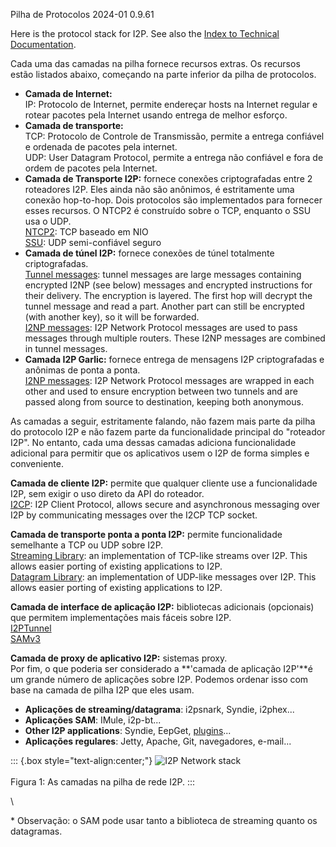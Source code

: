  Pilha de
Protocolos 2024-01 0.9.61 

Here is the protocol stack for I2P. See also the [Index to Technical
Documentation]().

Cada uma das camadas na pilha fornece recursos extras. Os recursos estão
listados abaixo, começando na parte inferior da pilha de protocolos.

- **Camada de Internet:**\
 IP: Protocolo de Internet, permite endereçar hosts na Internet
 regular e rotear pacotes pela Internet usando entrega de melhor
 esforço.
- **Camada de transporte:**\
 TCP: Protocolo de Controle de Transmissão, permite a entrega
 confiável e ordenada de pacotes pela internet.\
 UDP: User Datagram Protocol, permite a entrega não confiável e fora
 de ordem de pacotes pela Internet.
- **Camada de Transporte I2P:** fornece conexões criptografadas entre
 2 roteadores I2P. Eles ainda não são anônimos, é estritamente uma
 conexão hop-to-hop. Dois protocolos são implementados para fornecer
 esses recursos. O NTCP2 é construído sobre o TCP, enquanto o SSU usa
 o UDP.\
 [NTCP2](): TCP baseado em NIO\
 [SSU](): UDP
 semi-confiável seguro
- **Camada de túnel I2P:** fornece conexões de túnel totalmente
 criptografadas.\
 [Tunnel messages](): tunnel messages
 are large messages containing encrypted I2NP (see below) messages
 and encrypted instructions for their delivery. The encryption is
 layered. The first hop will decrypt the tunnel message and read a
 part. Another part can still be encrypted (with another key), so it
 will be forwarded.\
 [I2NP messages](): I2P Network Protocol
 messages are used to pass messages through multiple routers. These
 I2NP messages are combined in tunnel messages.
- **Camada I2P Garlic:** fornece entrega de mensagens I2P
 criptografadas e anônimas de ponta a ponta.\
 [I2NP messages](): I2P Network Protocol
 messages are wrapped in each other and used to ensure encryption
 between two tunnels and are passed along from source to destination,
 keeping both anonymous.

As camadas a seguir, estritamente falando, não fazem mais parte da pilha
do protocolo I2P e não fazem parte da funcionalidade principal do
\"roteador I2P\". No entanto, cada uma dessas camadas adiciona
funcionalidade adicional para permitir que os aplicativos usem o I2P de
forma simples e conveniente.

**Camada de cliente I2P:** permite que qualquer cliente use a
funcionalidade I2P, sem exigir o uso direto da API do roteador.\
[I2CP](): I2P Client Protocol, allows secure and
asynchronous messaging over I2P by communicating messages over the I2CP
TCP socket.

**Camada de transporte ponta a ponta I2P:** permite funcionalidade
semelhante a TCP ou UDP sobre I2P.\
[Streaming Library](): an implementation of
TCP-like streams over I2P. This allows easier porting of existing
applications to I2P.\
[Datagram Library](): an implementation of
UDP-like messages over I2P. This allows easier porting of existing
applications to I2P.

**Camada de interface de aplicação I2P:** bibliotecas adicionais
(opcionais) que permitem implementações mais fáceis sobre I2P.\
[I2PTunnel]()\
[SAMv3]()

**Camada de proxy de aplicativo I2P:** sistemas proxy.\
Por fim, o que poderia ser considerado a **\'camada de aplicação
I2P\'**é um grande número de aplicações sobre I2P. Podemos ordenar isso
com base na camada de pilha I2P que eles usam.

- **Aplicações de streaming/datagrama**: i2psnark, Syndie, i2phex\...
- **Aplicações SAM**: IMule, i2p-bt\...
- **Other I2P
 applications**: Syndie, EepGet,
 [plugins]()\...
- **Aplicações regulares**: Jetty, Apache, Git, navegadores,
 e-mail\...

::: {.box style="text-align:center;"}
![I2P Network
stack](images/protocol_stack.png "I2P Network stack")\
\
Figura 1: As camadas na pilha de rede I2P.
:::

\

\* Observação: o SAM pode usar tanto a biblioteca de streaming quanto os
datagramas.


